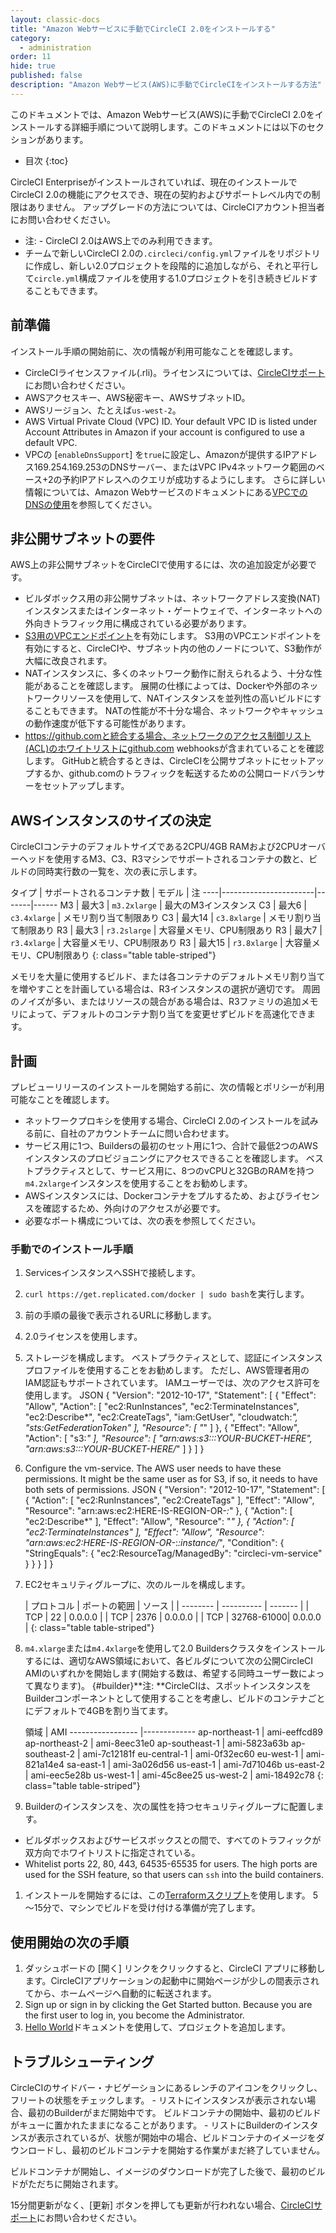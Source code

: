 ```yaml
---
layout: classic-docs
title: "Amazon Webサービスに手動でCircleCI 2.0をインストールする"
category:
  - administration
order: 11
hide: true
published: false
description: "Amazon Webサービス(AWS)に手動でCircleCIをインストールする方法"
---
```

このドキュメントでは、Amazon Webサービス(AWS)に手動でCircleCI 2.0をインストールする詳細手順について説明します。このドキュメントには以下のセクションがあります。

- 目次
{:toc}

CircleCI Enterpriseがインストールされていれば、現在のインストールでCircleCI 2.0の機能にアクセスでき、現在の契約およびサポートレベル内での制限はありません。 アップグレードの方法については、CircleCIアカウント担当者にお問い合わせください。

- 注: - CircleCI 2.0はAWS上でのみ利用できます。
- チームで新しいCircleCI 2.0の`.circleci/config.yml`ファイルをリポジトリに作成し、新しい2.0プロジェクトを段階的に追加しながら、それと平行して`circle.yml`構成ファイルを使用する1.0プロジェクトを引き続きビルドすることもできます。 

## 前準備

インストール手順の開始前に、次の情報が利用可能なことを確認します。

- CircleCIライセンスファイル(.rli)。ライセンスについては、[CircleCIサポート](https://support.circleci.com/hc/en-us)にお問い合わせください。
- AWSアクセスキー、AWS秘密キー、AWSサブネットID。
- AWSリージョン、たとえば`us-west-2`。
- AWS Virtual Private Cloud (VPC) ID. Your default VPC ID is listed under Account Attributes in Amazon if your account is configured to use a default VPC.
- VPCの [`enableDnsSupport`] を`true`に設定し、Amazonが提供するIPアドレス169.254.169.253のDNSサーバー、またはVPC IPv4ネットワーク範囲のベース+2の予約IPアドレスへのクエリが成功するようにします。 さらに詳しい情報については、Amazon Webサービスのドキュメントにある[VPCでのDNSの使用](https://docs.aws.amazon.com/AmazonVPC/latest/UserGuide/vpc-dns.html#vpc-dns-updating)を参照してください。

## 非公開サブネットの要件

AWS上の非公開サブネットをCircleCIで使用するには、次の追加設定が必要です。

- ビルダボックス用の非公開サブネットは、ネットワークアドレス変換(NAT)インスタンスまたはインターネット・ゲートウェイで、インターネットへの外向きトラフィック用に構成されている必要があります。
- [S3用のVPCエンドポイント](https://aws.amazon.com/blogs/aws/new-vpc-endpoint-for-amazon-s3/)を有効にします。 S3用のVPCエンドポイントを有効にすると、CircleCIや、サブネット内の他のノードについて、S3動作が大幅に改良されます。
- NATインスタンスに、多くのネットワーク動作に耐えられるよう、十分な性能があることを確認します。 展開の仕様によっては、Dockerや外部のネットワークリソースを使用して、NATインスタンスを並列性の高いビルドにすることもできます。 NATの性能が不十分な場合、ネットワークやキャッシュの動作速度が低下する可能性があります。
- https://github.comと統合する場合、ネットワークのアクセス制御リスト(ACL)のホワイトリストにgithub.com webhooksが含まれていることを確認します。 GitHubと統合するときは、CircleCIを公開サブネットにセットアップするか、github.comのトラフィックを転送するための公開ロードバランサーをセットアップします。

<!--- Check whether the ACL needs to be more open so the services/build can download build images -->

## AWSインスタンスのサイズの決定

CircleCIコンテナのデフォルトサイズである2CPU/4GB RAMおよび2CPUオーバーヘッドを使用するM3、C3、R3マシンでサポートされるコンテナの数と、ビルドの同時実行数の一覧を、次の表に示します。

タイプ | サポートされるコンテナ数 | モデル | 注 \----|\---\---\---\---\---\---\-----|\---\----|\---\--- M3 | 最大3 | `m3.2xlarge` | 最大のM3インスタンス C3 | 最大6 | `c3.4xlarge` | メモリ割り当て制限あり C3 | 最大14 | `c3.8xlarge` | メモリ割り当て制限あり R3 | 最大3 | `r3.2slarge` | 大容量メモリ、CPU制限あり R3 | 最大7 | `r3.4xlarge` | 大容量メモリ、CPU制限あり R3 | 最大15 | `r3.8xlarge` | 大容量メモリ、CPU制限あり
{: class="table table-striped"}

メモリを大量に使用するビルド、または各コンテナのデフォルトメモリ割り当てを増やすことを計画している場合は、R3インスタンスの選択が適切です。 周囲のノイズが多い、またはリソースの競合がある場合は、R3ファミリの追加メモリによって、デフォルトのコンテナ割り当てを変更せずビルドを高速化できます。

## 計画

プレビューリリースのインストールを開始する前に、次の情報とポリシーが利用可能なことを確認します。

- ネットワークプロキシを使用する場合、CircleCI 2.0のインストールを試みる前に、自社のアカウントチームに問い合わせます。
- サービス用に1つ、Buildersの最初のセット用に1つ、合計で最低2つのAWSインスタンスのプロビジョニングにアクセスできることを確認します。 ベストプラクティスとして、サービス用に、8つのvCPUと32GBのRAMを持つ`m4.2xlarge`インスタンスを使用することをお勧めします。
- AWSインスタンスには、Dockerコンテナをプルするため、およびライセンスを確認するため、外向けのアクセスが必要です。
- 必要なポート構成については、次の表を参照してください。

### 手動でのインストール手順

1. ServicesインスタンスへSSHで接続します。
2. `curl https://get.replicated.com/docker | sudo bash`を実行します。
3. 前の手順の最後で表示されるURLに移動します。
4. 2.0ライセンスを使用します。
5. ストレージを構成します。 ベストプラクティスとして、認証にインスタンスプロファイルを使用することをお勧めします。 ただし、AWS管理者用のIAM認証もサポートされています。 IAMユーザーでは、次のアクセス許可を使用します。 
        JSON
         {
             "Version": "2012-10-17",
             "Statement": [
                 {
                     "Effect": "Allow",
                     "Action": [
                         "ec2:RunInstances",
                         "ec2:TerminateInstances",
                         "ec2:Describe*",
                         "ec2:CreateTags",
                         "iam:GetUser",
                         "cloudwatch:*",
                         "sts:GetFederationToken"
                     ],
                     "Resource": [
                         "*"
                     ]
                 },
                 {
                     "Effect": "Allow",
                     "Action": [
                         "s3:*"
                     ],
                     "Resource": [
                         "arn:aws:s3:::YOUR-BUCKET-HERE",
                         "arn:aws:s3:::YOUR-BUCKET-HERE/*"
                     ]
                 }
             ]
         }

6. Configure the vm-service. The AWS user needs to have these permissions. It might be the same user as for S3, if so, it needs to have both sets of permissions. 
        JSON
         {
             "Version": "2012-10-17",
             "Statement": [
                 {
                     "Action": [
                         "ec2:RunInstances",
                         "ec2:CreateTags"
                     ],
                     "Effect": "Allow",
                     "Resource": "arn:aws:ec2:HERE-IS-REGION-OR-*:*"
                 },
                 {
                     "Action": [
                         "ec2:Describe*"
                     ],
                     "Effect": "Allow",
                     "Resource": "*"
                 },
                 {
                     "Action": [
                         "ec2:TerminateInstances"
                     ],
                     "Effect": "Allow",
                     "Resource": "arn:aws:ec2:HERE-IS-REGION-OR-*:*:instance/*",
                     "Condition": {
                         "StringEquals": {
                             "ec2:ResourceTag/ManagedBy": "circleci-vm-service"
                         }
                     }
                 }
             ]
         }

7. EC2セキュリティグループに、次のルールを構成します。
    
    | プロトコル | ポートの範囲 | ソース | | \---\----- | \---\---\---- | \---\---- | | TCP | 22 | 0.0.0.0 | | TCP | 2376 | 0.0.0.0 | | TCP | 32768-61000| 0.0.0.0 |
     {: class="table table-striped"}

8. `m4.xlarge`または`m4.4xlarge`を使用して2.0 Buildersクラスタをインストールするには、適切なAWS領域において、各ビルダについて次の公開CircleCI AMIのいずれかを開始します(開始する数は、希望する同時ユーザー数によって異なります)。 {#builder}**注: **CircleCIは、スポットインスタンスをBuilderコンポーネントとして使用することを考慮し、ビルドのコンテナごとにデフォルトで4GBを割り当てます。
    
    領域 | AMI \---\---\---\---\----- |\---\---\---\---- ap-northeast-1 | ami-eeffcd89 ap-northeast-2 | ami-8eec31e0 ap-southeast-1 | ami-5823a63b ap-southeast-2 | ami-7c12181f eu-central-1 | ami-0f32ec60 eu-west-1 | ami-821a14e4 sa-east-1 | ami-3a026d56 us-east-1 | ami-7d71046b us-east-2 | ami-eec5e28b us-west-1 | ami-45c8ee25 us-west-2 | ami-18492c78
     {: class="table table-striped"}


9. Builderのインスタンスを、次の属性を持つセキュリティグループに配置します。

- ビルダボックスおよびサービスボックスとの間で、すべてのトラフィックが双方向でホワイトリストに指定されている。
- Whitelist ports 22, 80, 443, 64535-65535 for users. The high ports are used for the SSH feature, so that users can `ssh` into the build containers.

1. インストールを開始するには、この[Terraformスクリプト](https://github.com/circleci/enterprise-setup/blob/ccie2/nomad-cluster.tf)を使用します。 5～15分で、マシンでビルドを受け付ける準備が完了します。

## 使用開始の次の手順

1. ダッシュボードの [開く] リンクをクリックすると、CircleCI アプリに移動します。CircleCIアプリケーションの起動中に開始ページが少しの間表示されてから、ホームページへ自動的に転送されます。 
2. Sign up or sign in by clicking the Get Started button. Because you are the first user to log in, you become the Administrator.
3. [Hello World]({{site.baseurl}}/2.0/hello-world/)ドキュメントを使用して、プロジェクトを追加します。

## トラブルシューティング

CircleCIのサイドバー・ナビゲーションにあるレンチのアイコンをクリックし、フリートの状態をチェックします。 - リストにインスタンスが表示されない場合、最初のBuilderがまだ開始中です。 ビルドコンテナの開始中、最初のビルドがキューに置かれたままになることがあります。 - リストにBuilderのインスタンスが表示されているが、状態が開始中の場合、ビルドコンテナのイメージをダウンロードし、最初のビルドコンテナを開始する作業がまだ終了していません。

ビルドコンテナが開始し、イメージのダウンロードが完了した後で、最初のビルドがただちに開始されます。

15分間更新がなく、[更新] ボタンを押しても更新が行われない場合、[CircleCIサポート](https://support.circleci.com/hc/en-us)にお問い合わせください。